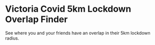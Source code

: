 # Victoria Covid 5km Lockdown Overlap Finder

See where you and your friends have an overlap in their 5km lockdown radius.
